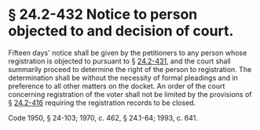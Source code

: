 # § 24.2-432 Notice to person objected to and decision of court.

<p>Fifteen days' notice shall be given by the petitioners to any person whose registration is objected to pursuant to § <a href='http://law.lis.virginia.gov/vacode/24.2-431/'>24.2-431</a>, and the court shall summarily proceed to determine the right of the person to registration. The determination shall be without the necessity of formal pleadings and in preference to all other matters on the docket. An order of the court concerning registration of the voter shall not be limited by the provisions of § <a href='http://law.lis.virginia.gov/vacode/24.2-416/'>24.2-416</a> requiring the registration records to be closed.</p><p>Code 1950, § 24-103; 1970, c. 462, § 24.1-64; 1993, c. 641.</p>